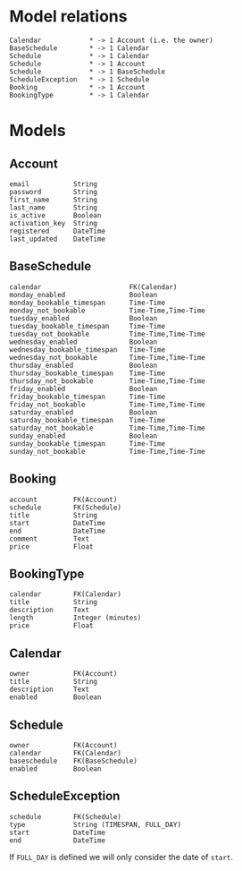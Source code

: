 Model relations
===============

    Calendar            * -> 1 Account (i.e. the owner)
    BaseSchedule        * -> 1 Calendar
    Schedule            * -> 1 Calendar
    Schedule            * -> 1 Account
    Schedule            * -> 1 BaseSchedule
    ScheduleException   * -> 1 Schedule
    Booking             * -> 1 Account
    BookingType         * -> 1 Calendar

Models
======

Account
-------

    email           String
    password        String
    first_name      String
    last_name       String
    is_active       Boolean
    activation_key  String
    registered      DateTime
    last_updated    DateTime

BaseSchedule
------------

    calendar                      FK(Calendar)
    monday_enabled                Boolean
    monday_bookable_timespan      Time-Time
    monday_not_bookable           Time-Time,Time-Time
    tuesday_enabled               Boolean
    tuesday_bookable_timespan     Time-Time
    tuesday_not_bookable          Time-Time,Time-Time
    wednesday_enabled             Boolean
    wednesday_bookable_timespan   Time-Time
    wednesday_not_bookable        Time-Time,Time-Time
    thursday_enabled              Boolean
    thursday_bookable_timespan    Time-Time
    thursday_not_bookable         Time-Time,Time-Time
    friday_enabled                Boolean
    friday_bookable_timespan      Time-Time
    friday_not_bookable           Time-Time,Time-Time
    saturday_enabled              Boolean
    saturday_bookable_timespan    Time-Time
    saturday_not_bookable         Time-Time,Time-Time
    sunday_enabled                Boolean
    sunday_bookable_timespan      Time-Time
    sunday_not_bookable           Time-Time,Time-Time

Booking
-------

    account         FK(Account)
    schedule        FK(Schedule)
    title           String
    start           DateTime
    end             DateTime
    comment         Text
    price           Float

BookingType
-----------

    calendar        FK(Calendar)
    title           String
    description     Text
    length          Integer (minutes)
    price           Float

Calendar
--------

    owner           FK(Account)
    title           String
    description     Text
    enabled         Boolean

Schedule
--------

    owner           FK(Account)
    calendar        FK(Calendar)
    baseschedule    FK(BaseSchedule)
    enabled         Boolean

ScheduleException
-----------------

    schedule        FK(Schedule)
    type            String (TIMESPAN, FULL_DAY)
    start           DateTime
    end             DateTime

If `FULL_DAY` is defined we will only consider the date of `start`.

